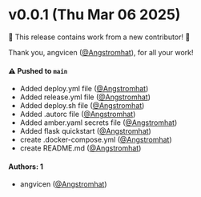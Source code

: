# v0.0.1 (Thu Mar 06 2025)

:tada: This release contains work from a new contributor! :tada:

Thank you, angvicen ([@Angstromhat](https://github.com/Angstromhat)), for all your work!

#### ⚠️ Pushed to `main`

- Added deploy.yml file ([@Angstromhat](https://github.com/Angstromhat))
- Added release.yml file ([@Angstromhat](https://github.com/Angstromhat))
- Added deploy.sh file ([@Angstromhat](https://github.com/Angstromhat))
- Added .autorc file ([@Angstromhat](https://github.com/Angstromhat))
- Added amber.yaml secrets file ([@Angstromhat](https://github.com/Angstromhat))
- Added flask quickstart ([@Angstromhat](https://github.com/Angstromhat))
- create .docker-compose.yml ([@Angstromhat](https://github.com/Angstromhat))
- create README.md ([@Angstromhat](https://github.com/Angstromhat))

#### Authors: 1

- angvicen ([@Angstromhat](https://github.com/Angstromhat))
